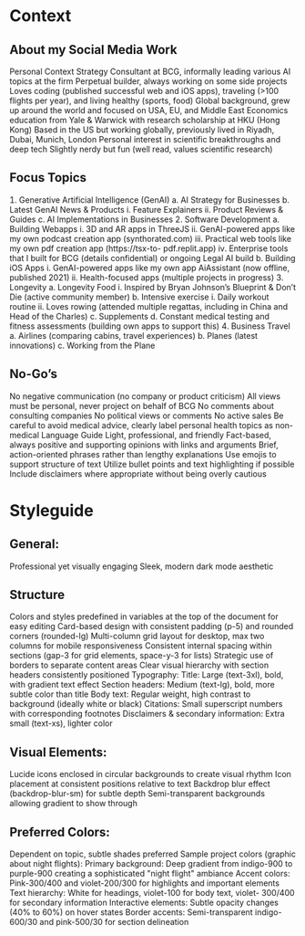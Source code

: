 # Context

## About my Social Media Work
Personal Context
Strategy Consultant at BCG, informally leading various AI topics at the firm
Perpetual builder, always working on some side projects
Loves coding (published successful web and iOS apps), traveling 100 flights
per year), and living healthy (sports, food)
Global background, grew up around the world and focused on USA, EU, and
Middle East
Economics education from Yale & Warwick with research scholarship at HKU
(Hong Kong)
Based in the US but working globally, previously lived in Riyadh, Dubai,
Munich, London
Personal interest in scientific breakthroughs and deep tech
Slightly nerdy but fun (well read, values scientific research)

## Focus Topics
 Generative Artificial Intelligence GenAI
a AI Strategy for Businesses
b Latest GenAI News & Products
i Feature Explainers
ii Product Reviews & Guides
c AI Implementations in Businesses
 Software Development
a Building Webapps
i 3D and AR apps in ThreeJS
ii GenAI-powered apps like my own podcast creation app
(synthorated.com)
iii Practical web tools like my own pdf creation app (https://tsx-to-
pdf.replit.app)
iv Enterprise tools that I built for BCG (details confidential) or ongoing
Legal AI build
b Building iOS Apps
i GenAI-powered apps like my own app AiAssistant (now offline,
published 2021
ii Health-focused apps (multiple projects in progress)
 Longevity
a Longevity Food
i Inspired by Bryan Johnsonʼs Blueprint & Donʼt Die (active community
member)
b Intensive exercise
i Daily workout routine
ii Loves rowing (attended multiple regattas, including in China and Head
of the Charles)
c Supplements
d Constant medical testing and fitness assessments (building own apps to
support this)
 Business Travel
a Airlines (comparing cabins, travel experiences)
b Planes (latest innovations)
c Working from the Plane

## No-Goʼs
No negative communication (no company or product criticism)
All views must be personal, never project on behalf of BCG
No comments about consulting companies
No political views or comments
No active sales
Be careful to avoid medical advice, clearly label personal health topics as non-
medical
Language Guide
Light, professional, and friendly
Fact-based, always positive and supporting opinions with links and arguments
Brief, action-oriented phrases rather than lengthy explanations
Use emojis to support structure of text
Utilize bullet points and text highlighting if possible
Include disclaimers where appropriate without being overly cautious

# Styleguide

## General:
Professional yet visually engaging
Sleek, modern dark mode aesthetic

## Structure
Colors and styles predefined in variables at the top of the document for easy editing
Card-based design with consistent padding (p-5) and rounded corners
(rounded-lg)
Multi-column grid layout for desktop, max two columns for mobile
responsiveness
Consistent internal spacing within sections (gap-3 for grid elements,
space-y-3 for lists)
Strategic use of borders to separate content areas
Clear visual hierarchy with section headers consistently positioned
Typography:
Title: Large (text-3xl), bold, with gradient text effect
Section headers: Medium (text-lg), bold, more subtle color than title
Body text: Regular weight, high contrast to background (ideally white or
black)
Citations: Small superscript numbers with corresponding footnotes
Disclaimers & secondary information: Extra small (text-xs), lighter color

## Visual Elements:
Lucide icons enclosed in circular backgrounds to create visual rhythm
Icon placement at consistent positions relative to text
Backdrop blur effect (backdrop-blur-sm) for subtle depth
Semi-transparent backgrounds allowing gradient to show through

## Preferred Colors:
Dependent on topic, subtle shades preferred
Sample project colors (graphic about night flights):
    Primary background: Deep gradient from indigo-900 to purple-900
    creating a sophisticated "night flight" ambiance
    Accent colors: Pink-300/400 and violet-200/300 for highlights and
    important elements
    Text hierarchy: White for headings, violet-100 for body text, violet-
    300/400 for secondary information
    Interactive elements: Subtle opacity changes 40% to 60% on hover
    states
    Border accents: Semi-transparent indigo-600/30 and pink-500/30 for
    section delineation